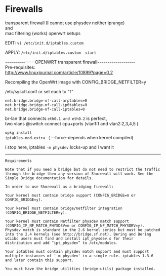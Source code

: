Firewalls
=========

transparent firewall (I cannot use physdev neither iprange)  
and  
 mac filtering  (works)                openwrt  setups 



EDIT: `vi /etc/init.d/iptables.custom`

APPLY: `/etc/init.d/iptables.custom  start`






---------------OPENWRT transparent firewall-------------------  
Pre-requisites:  
http://www.linuxjournal.com/article/10899?page=0,2  

Recompiling the OpenWrt image with CONFIG_BRIDGE_NETFILTER=y 

/etc/sysctl.conf or set each to  "1"  
```
net.bridge.bridge-nf-call-arptables=0  
net.bridge.bridge-nf-call-ip6tables=0  
net.bridge.bridge-nf-call-iptables=0  
```  
br-lan that connects  `eth0.1 and eth0.2`    is perfect,  
two vlans @switch connect cpu+ports (vlan1:1  and  vlan2:2,3,4,5  )  


`opkg install `  
`iptables-mod-extra ` ( --force-depends when kernel compiled)  

i stop here, iptables   `-m physdev`   locks-up  and I want it    

---------------------------------------------------
```
Requirements

Note that if you need a bridge but do not need to restrict the traffic through the bridge then any version of Shorewall will work. See the Simple Bridge documentation for details.

In order to use Shorewall as a bridging firewall:

Your kernel must contain bridge support (CONFIG_BRIDGE=m or CONFIG_BRIDGE=y).

Your kernel must contain bridge/netfilter integration (CONFIG_BRIDGE_NETFILTER=y).

Your kernel must contain Netfilter physdev match support (CONFIG_IP_NF_MATCH_PHYSDEV=m or CONFIG_IP_NF_MATCH_PHYSDEV=y). Physdev match is standard in the 2.6 kernel series but must be patched into the 2.4 kernels (see http://bridge.sf.net). Bering and Bering uCLibc users must find and install ipt_physdev.o for their distribution and add “ipt_physdev” to /etc/modules.

Your iptables must contain physdev match support and must support multiple instances of '-m physdev' in a single rule. iptables 1.3.6 and later contain this support.

You must have the bridge utilities (bridge-utils) package installed.
```
